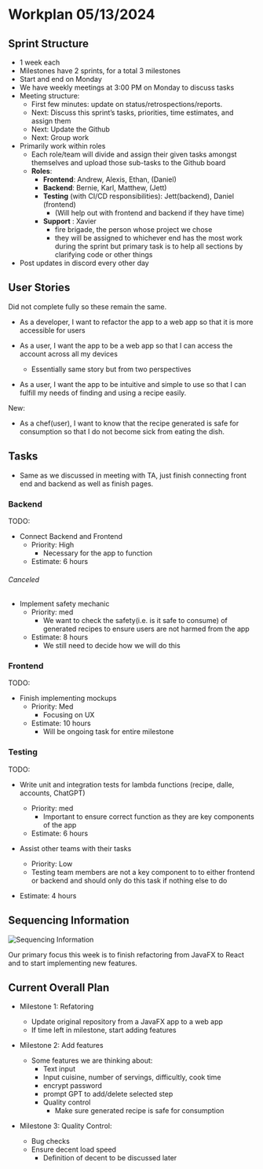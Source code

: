 # Workplan 05/13/2024


## Sprint Structure
- 1 week each
- Milestones have 2 sprints, for a total 3 milestones
- Start and end on Monday
- We have weekly meetings at 3:00 PM on Monday to discuss tasks
- Meeting structure:
  - First few minutes: update on status/retrospections/reports.
  - Next: Discuss this sprint’s tasks, priorities, time estimates, and assign them
  - Next: Update the Github
  - Next: Group work
- Primarily work within roles
  - Each role/team will divide and assign their given tasks amongst themselves and upload those sub-tasks to the Github board
  - **Roles**:
    - **Frontend**: Andrew, Alexis, Ethan, (Daniel)
    - **Backend**: Bernie, Karl, Matthew, (Jett)
    - **Testing** (with CI/CD responsibilities): Jett(backend), Daniel (frontend)
      - (Will help out with frontend and backend if they have time)
    - **Support** : Xavier
      - fire brigade, the person whose project we chose
      - they will be assigned to whichever end has the most work during the sprint but primary task is to help all sections by clarifying code or other things
- Post updates in discord every other day


## User Stories
Did not complete fully so these remain the same.
- As a developer, I want to refactor the app to a web app so that it is more accessible for users
- As a user, I want the app to be a web app so that I can access the account across all my devices
  - Essentially same story but from two perspectives

- As a user, I want the app to be intuitive and simple to use so that I can fulfill my needs of finding and using a recipe easily.

New:
- As a chef(user), I want to know that the recipe generated is safe for consumption so that I do not become sick from eating the dish.


## Tasks
 - Same as we discussed in meeting with TA, just finish connecting front end and backend as well as finish pages.
### Backend
TODO:  
 - Connect Backend and Frontend
    - Priority: High
        - Necessary for the app to function
    - Estimate: 6 hours

###### Canceled
 - Implement safety mechanic
    - Priority: med
        - We want to check the safety(i.e. is it safe to consume) of generated recipes to ensure users are not harmed from the app
    - Estimate: 8 hours
        - We still need to decide how we will do this

### Frontend
TODO:
 - Finish implementing mockups
    - Priority: Med
        - Focusing on UX
    - Estimate: 10 hours
        - Will be ongoing task for entire milestone

### Testing
TODO:
 - Write unit and integration tests for lambda functions (recipe, dalle, accounts, ChatGPT)
    - Priority: med
        - Important to ensure correct function as they are key components of the app
    - Estimate: 6 hours

 - Assist other teams with their tasks
    - Priority: Low
   - Testing team members are not a key component to to either frontend or backend and should only do this task if nothing else to do 
  - Estimate: 4 hours

## Sequencing Information
![Sequencing Information](https://github.com/CSE112-Team-10/Team10-PantryPals/blob/main/workplans/Sequencing-information-wk10.png "Sequencing Information")

Our primary focus this week is to finish refactoring from JavaFX to React and to start implementing new features.

## Current Overall Plan
 - Milestone 1: Refatoring
   - Update original repository from a JavaFX app to a web app
   - If time left in milestone, start adding features

- Milestone 2: Add features
  - Some features we are thinking about:
    - Text input
    - Input cuisine, number of servings, difficultly, cook time
    - encrypt password
    - prompt GPT to add/delete selected step
    - Quality control
      - Make sure generated recipe is safe for consumption

- Milestone 3: Quality Control:
  - Bug checks
  - Ensure decent load speed
    - Definition of decent to be discussed later
  
